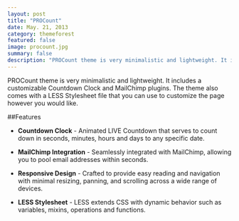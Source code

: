 ```yaml
---
layout: post
title: "PROCount"
date: May. 21, 2013
category: themeforest
featured: false
image: procount.jpg
summary: false
description: "PROCount theme is very minimalistic and lightweight. It includes a customizable Countdown Clock and MailChimp plugins."
---
```


PROCount theme is very minimalistic and lightweight. It includes a customizable Countdown Clock and MailChimp plugins. The theme also comes with a LESS Stylesheet file that you can use to customize the page however you would like.

##Features

* **Countdown Clock** - Animated LIVE Countdown that serves to count down in seconds, minutes, hours and days to any specific date.

* **MailChimp Integration** - Seamlessly integrated with MailChimp, allowing you to pool email addresses within seconds.

* **Responsive Design** - Crafted to provide easy reading and navigation with minimal resizing, panning, and scrolling across a wide range of devices.

* **LESS Stylesheet** - LESS extends CSS with dynamic behavior such as variables, mixins, operations and functions.